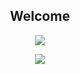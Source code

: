 <h2 align="center">Welcome</h2>

<p align="center">
<img align="center" src="https://github-readme-stats.vercel.app/api?username=haimgoldfisher&show_icons=true&theme=radical" />
</p>
<p align="center">
<img align="center" src="https://komarev.com/ghpvc/?username=haimgoldfishe&style=flat-square&color=ff69b4" />
</p>
